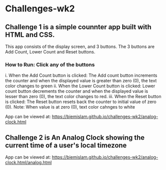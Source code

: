 # Challenges-wk2

## Challenge 1 is a simple counnter app built with HTML and CSS. 
This app consists of the display screen, and 3 buttons. The 3 buttons are 
Add Count, Lower Count and Reset buttons.
### How to Run: Click any of the buttons
i. When the Add Count button is clicked: The Add count button increments the counter and when the displayed value is greater than zero (0), the text color changes to green
ii. When the Lower Count button is clicked: Lower count button decrements the counter and when the displayed value is lesser than zero (0), the text color changes to red.
iii. When the Reset button is clicked: The Reset button resets back the counter to initial value of zero (0).
Note: When value is at zero (0), text color cahnges to white

App can be viewed at: https://biemislam.github.io/challenges-wk2/analog-clock.html

## Challenge 2 is An Analog Clock showing the current time of a user's local timezone

App can be viewed at: https://biemislam.github.io/challenges-wk2/analog-clock.html/analog.html